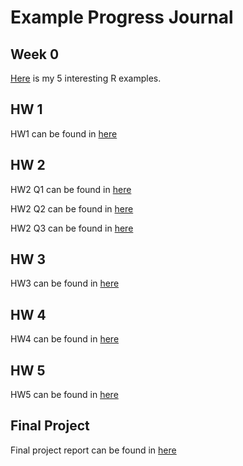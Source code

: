 # Example Progress Journal
## Week 0
[Here](http://htmlpreview.github.io/?https://github.com/BU-IE-582/fall18-ilkerkurtulus/blob/master/files/interesting_examples.html) is my 5 interesting R examples.

## HW 1 
HW1 can be found in [here](http://htmlpreview.github.io/?https://github.com/BU-IE-582/fall18-ilkerkurtulus/blob/master/files/hw1.html)

## HW 2
HW2 Q1 can be found in [here](https://bu-ie-582.github.io/fall18-ilkerkurtulus/files/homework2q1.html)

HW2 Q2 can be found in [here](https://bu-ie-582.github.io/fall18-ilkerkurtulus/files/homework2q2.html)

HW2 Q3 can be found in [here](https://bu-ie-582.github.io/fall18-ilkerkurtulus/files/homework2q3.html)

## HW 3

HW3 can be found in [here](https://bu-ie-582.github.io/fall18-ilkerkurtulus/files/homework3.html)

## HW 4

HW4 can be found in [here](https://bu-ie-582.github.io/fall18-ilkerkurtulus/files/homework4.html)

## HW 5

HW5 can be found in [here](https://bu-ie-582.github.io/fall18-ilkerkurtulus/files/homework5.html)

## Final Project

Final project report can be found in [here](https://bu-ie-582.github.io/fall18-ilkerkurtulus/files/final_project.html)




